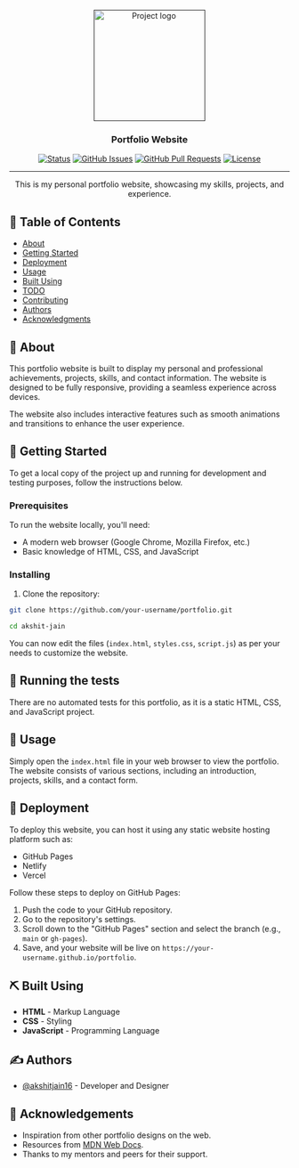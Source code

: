 <p align="center">
  <a href="" rel="noopener">
 <img width=200px height=200px src="https://i.imgur.com/6wj0hh6.jpg" alt="Project logo"></a>
</p>

<h3 align="center">Portfolio Website</h3>

<div align="center">

[![Status](https://img.shields.io/badge/status-active-success.svg)]()
[![GitHub Issues](https://img.shields.io/github/issues/your-username/portfolio.svg)](https://github.com/akshitjain16/akshit-jain/issues)
[![GitHub Pull Requests](https://img.shields.io/github/issues-pr/your-username/portfolio.svg)](https://github.com/akshitjain16/akshit-jain/pulls)
[![License](https://img.shields.io/badge/license-MIT-blue.svg)](/LICENSE)

</div>

---

<p align="center"> This is my personal portfolio website, showcasing my skills, projects, and experience. 
    <br> 
</p>

## 📝 Table of Contents

- [About](#about)
- [Getting Started](#getting_started)
- [Deployment](#deployment)
- [Usage](#usage)
- [Built Using](#built_using)
- [TODO](../TODO.md)
- [Contributing](../CONTRIBUTING.md)
- [Authors](#authors)
- [Acknowledgments](#acknowledgement)

## 🧐 About <a name = "about"></a>

This portfolio website is built to display my personal and professional achievements, projects, skills, and contact information. The website is designed to be fully responsive, providing a seamless experience across devices.

The website also includes interactive features such as smooth animations and transitions to enhance the user experience.

## 🏁 Getting Started <a name = "getting_started"></a>

To get a local copy of the project up and running for development and testing purposes, follow the instructions below.

### Prerequisites

To run the website locally, you'll need:

- A modern web browser (Google Chrome, Mozilla Firefox, etc.)
- Basic knowledge of HTML, CSS, and JavaScript

### Installing

1. Clone the repository:

```bash
git clone https://github.com/your-username/portfolio.git

```

```bash
cd akshit-jain
```

You can now edit the files (`index.html`, `styles.css`, `script.js`) as per your needs to customize the website.

## 🔧 Running the tests <a name = "tests"></a>
There are no automated tests for this portfolio, as it is a static HTML, CSS, and JavaScript project.

## 🎈 Usage <a name="usage"></a>
Simply open the `index.html` file in your web browser to view the portfolio. The website consists of various sections, including an introduction, projects, skills, and a contact form.

## 🚀 Deployment <a name = "deployment"></a>
To deploy this website, you can host it using any static website hosting platform such as:
- GitHub Pages
- Netlify
- Vercel

Follow these steps to deploy on GitHub Pages:
1. Push the code to your GitHub repository.
2. Go to the repository's settings.
3. Scroll down to the "GitHub Pages" section and select the branch (e.g., `main` or `gh-pages`).
4. Save, and your website will be live on `https://your-username.github.io/portfolio`.

## ⛏️ Built Using <a name = "built_using"></a>
- **HTML** - Markup Language
- **CSS** - Styling
- **JavaScript** - Programming Language

## ✍️ Authors <a name = "authors"></a>
- [@akshitjain16](https://github.com/akshitjain16) - Developer and Designer

## 🎉 Acknowledgements <a name = "acknowledgement"></a>
- Inspiration from other portfolio designs on the web.
- Resources from [MDN Web Docs](https://developer.mozilla.org/).
- Thanks to my mentors and peers for their support.
